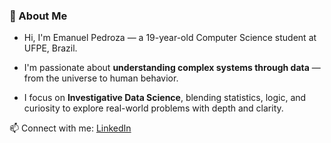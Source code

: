 ### 🌌 About Me

- Hi, I'm Emanuel Pedroza — a 19-year-old Computer Science student at UFPE, Brazil.

- I'm passionate about **understanding complex systems through data** — from the universe to human behavior.

- I focus on **Investigative Data Science**, blending statistics, logic, and curiosity to explore real-world problems with depth and clarity.

📫 Connect with me: [LinkedIn](https://www.linkedin.com/in/emanuel-pedroza/)
